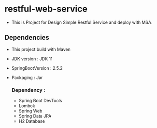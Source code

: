 # restful-web-service

* This is Project for Design Simple Restful Service and deploy with MSA.

## Dependencies

* This project build with Maven
* JDK version : JDK 11
* SpringBootVersion : 2.5.2
* Packaging : Jar

  ### Dependency : 
    * Spring Boot DevTools
    * Lombok
    * Spring Web
    * Spring Data JPA
    * H2 Database

